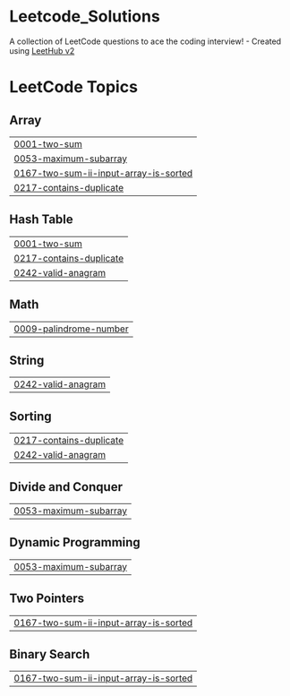 # Leetcode_Solutions
A collection of LeetCode questions to ace the coding interview! - Created using [LeetHub v2](https://github.com/arunbhardwaj/LeetHub-2.0)

<!---LeetCode Topics Start-->
# LeetCode Topics
## Array
|  |
| ------- |
| [0001-two-sum](https://github.com/umangnaith/Leetcode_Solutions/tree/master/0001-two-sum) |
| [0053-maximum-subarray](https://github.com/umangnaith/Leetcode_Solutions/tree/master/0053-maximum-subarray) |
| [0167-two-sum-ii-input-array-is-sorted](https://github.com/umangnaith/Leetcode_Solutions/tree/master/0167-two-sum-ii-input-array-is-sorted) |
| [0217-contains-duplicate](https://github.com/umangnaith/Leetcode_Solutions/tree/master/0217-contains-duplicate) |
## Hash Table
|  |
| ------- |
| [0001-two-sum](https://github.com/umangnaith/Leetcode_Solutions/tree/master/0001-two-sum) |
| [0217-contains-duplicate](https://github.com/umangnaith/Leetcode_Solutions/tree/master/0217-contains-duplicate) |
| [0242-valid-anagram](https://github.com/umangnaith/Leetcode_Solutions/tree/master/0242-valid-anagram) |
## Math
|  |
| ------- |
| [0009-palindrome-number](https://github.com/umangnaith/Leetcode_Solutions/tree/master/0009-palindrome-number) |
## String
|  |
| ------- |
| [0242-valid-anagram](https://github.com/umangnaith/Leetcode_Solutions/tree/master/0242-valid-anagram) |
## Sorting
|  |
| ------- |
| [0217-contains-duplicate](https://github.com/umangnaith/Leetcode_Solutions/tree/master/0217-contains-duplicate) |
| [0242-valid-anagram](https://github.com/umangnaith/Leetcode_Solutions/tree/master/0242-valid-anagram) |
## Divide and Conquer
|  |
| ------- |
| [0053-maximum-subarray](https://github.com/umangnaith/Leetcode_Solutions/tree/master/0053-maximum-subarray) |
## Dynamic Programming
|  |
| ------- |
| [0053-maximum-subarray](https://github.com/umangnaith/Leetcode_Solutions/tree/master/0053-maximum-subarray) |
## Two Pointers
|  |
| ------- |
| [0167-two-sum-ii-input-array-is-sorted](https://github.com/umangnaith/Leetcode_Solutions/tree/master/0167-two-sum-ii-input-array-is-sorted) |
## Binary Search
|  |
| ------- |
| [0167-two-sum-ii-input-array-is-sorted](https://github.com/umangnaith/Leetcode_Solutions/tree/master/0167-two-sum-ii-input-array-is-sorted) |
<!---LeetCode Topics End-->